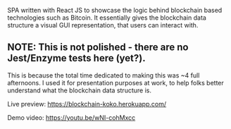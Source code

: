 SPA written with React JS to showcase the logic behind blockchain based technologies such as Bitcoin. It essentially gives the blockchain data structure a visual GUI representation, that users can interact with.

<h2>NOTE: This is not polished - there are no Jest/Enzyme tests here (yet?).</h2>
<p>This is because the total time dedicated to making this was ~4 full afternoons. I used it for presentation purposes at work, to help folks better understand what the blockchain data structure is.</p>

Live preview: https://blockchain-koko.herokuapp.com/

Demo video: https://youtu.be/wNI-cohMxcc
